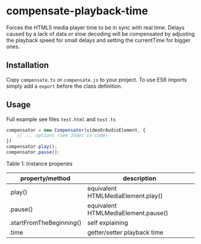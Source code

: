 # compensate-playback-time

Forces the HTML5 media player time to be in sync with real time.
Delays caused by a lack of data or slow decoding will be compensated by adjusting the playback speed for small delays and setting the currentTime for bigger ones.

## Installation

Copy `compensate.ts` or `compensate.js` to your project. To use ES6 imports simply add a `export` before the class definition.

## Usage

Full example see files `test.html` and `test.ts`

````typescript
compensator = new Compensator(videoOrAudioElement, {
    // ... options (see JSdoc in code)
})
compensator.play();
compensator.pause();
````

Table 1: Instance properies

|property/method|description|
|---------------|-----------|
|.play()        |equivalent HTMLMediaElement.play()|
|.pause()       |equivalent HTMLMediaElement.pause()|
|.startFromTheBeginning()|self explaining|
|.time          |getter/setter playback time|

